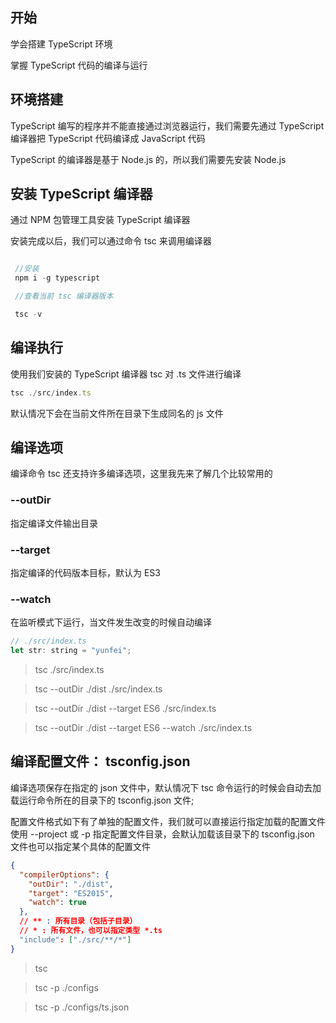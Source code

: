 ## 开始

学会搭建 TypeScript 环境

掌握 TypeScript 代码的编译与运行

## 环境搭建

TypeScript 编写的程序并不能直接通过浏览器运行，我们需要先通过 TypeScript 编译器把 TypeScript 代码编译成 JavaScript 代码

TypeScript 的编译器是基于 Node.js 的，所以我们需要先安装 Node.js

## 安装 TypeScript 编译器

通过 NPM 包管理工具安装 TypeScript 编译器

安装完成以后，我们可以通过命令 tsc 来调用编译器

```js

 //安装
 npm i -g typescript

 //查看当前 tsc 编译器版本

 tsc -v
```

## 编译执行

使用我们安装的 TypeScript 编译器 tsc 对 .ts 文件进行编译

```js
tsc ./src/index.ts
```

默认情况下会在当前文件所在目录下生成同名的 js 文件

## 编译选项

编译命令 tsc 还支持许多编译选项，这里我先来了解几个比较常用的

### --outDir

指定编译文件输出目录

### --target

指定编译的代码版本目标，默认为 ES3

### --watch

在监听模式下运行，当文件发生改变的时候自动编译

```js
// ./src/index.ts
let str: string = "yunfei";
```

> tsc ./src/index.ts

> tsc --outDir ./dist ./src/index.ts

> tsc --outDir ./dist --target ES6 ./src/index.ts

> tsc --outDir ./dist --target ES6 --watch ./src/index.ts

## 编译配置文件： tsconfig.json

编译选项保存在指定的 json 文件中，默认情况下 tsc 命令运行的时候会自动去加载运行命令所在的目录下的 tsconfig.json 文件;

配置文件格式如下有了单独的配置文件，我们就可以直接运行指定加载的配置文件使用 --project 或 -p 指定配置文件目录，会默认加载该目录下的 tsconfig.json 文件也可以指定某个具体的配置文件

```json
{
  "compilerOptions": {
    "outDir": "./dist",
    "target": "ES2015",
    "watch": true
  },
  // ** : 所有目录（包括子目录）
  // * : 所有文件，也可以指定类型 *.ts
  "include": ["./src/**/*"]
}
```

> tsc

> tsc -p ./configs

> tsc -p ./configs/ts.json
